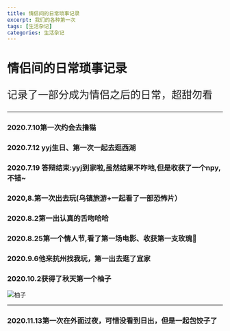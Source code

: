 ```yaml
---
title: 情侣间的日常琐事记录
excerpt: 我们的各种第一次
tags: [生活杂记]
categories: 生活杂记
---
```


# 情侣间的日常琐事记录

<p class="label label-warning"style= "font-size:24px" >记录了一部分成为情侣之后的日常，超甜勿看</p>



---



### 2020.7.10第一次约会去撸猫

### 2020.7.12 yyj生日、第一次一起去逛西湖

### 2020.7.19 答辩结束:yyj到家啦,虽然结果不咋地,但是收获了一个npy,不错~

### 2020,8.第一次出去玩(乌镇旅游+一起看了一部恐怖片）

### 2020.8.2第一出认真的舌吻哈哈

### 2020.8.25第一个情人节,看了第一场电影、收获第一支玫瑰🌹

### 2020.9.6他来抗州找我玩，第一出去逛了宜家

### 2020.10.2获得了秋天第一个柚子

![柚子](http://qjzagkyy7.hn-bkt.clouddn.com/柚子1.jpg)

---



### 2020.11.13第一次在外面过夜，可惜没看到日出，但是一起包饺子了



